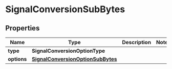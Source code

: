 

# SignalConversionSubBytes


## Properties

| Name | Type | Description | Notes |
|------------ | ------------- | ------------- | -------------|
|**type** | **SignalConversionOptionType** |  |  |
|**options** | [**SignalConversionOptionSubBytes**](SignalConversionOptionSubBytes.md) |  |  |



